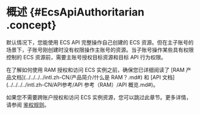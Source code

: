 # 概述 {#EcsApiAuthoritarian .concept}

默认情况下，您能使用 ECS API 完整操作自己创建的 ECS 资源。但在主子账号的场景下，子账号刚创建时没有权限操作主账号的资源。当子账号操作某些具有权限控制的 ECS 资源前，需要主账号授权目标资源和目标 API 行为权限。

在了解如何使用 RAM 授权和访问 ECS 实例之前，确保您已详细阅读了 [RAM 产品文档](../../../../intl.zh-CN/产品简介/什么是 RAM？.md#) 和 [API 文档](../../../../intl.zh-CN/API参考/API 参考（RAM）/API 概览.md#)。

如果您不需要跨账户授权和访问 ECS 实例资源，您可以跳过此章节。更多详情，请参阅 [鉴权规则](../../../../intl.zh-CN/API参考/鉴权规则.md#)。

